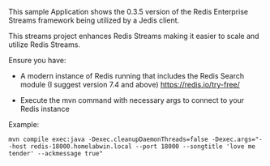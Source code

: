 This sample Application shows the 0.3.5 version of the Redis Enterprise Streams framework being utilized by a Jedis client.

This streams project enhances Redis Streams making it easier to scale and utilize Redis Streams.

Ensure you have:
* A modern instance of Redis running that includes the Redis Search module (I suggest version 7.4 and above) https://redis.io/try-free/ 


* Execute the mvn command with necessary args to connect to your Redis instance

Example:

``` 
mvn compile exec:java -Dexec.cleanupDaemonThreads=false -Dexec.args="--host redis-18000.homelabwin.local --port 18000 --songtitle 'love me tender' --ackmessage true"
```
